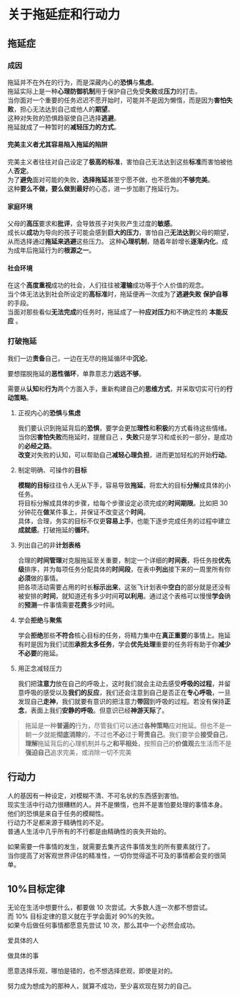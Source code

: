 # 关于拖延症和行动力

## 拖延症

### 成因

拖延并不在外在的行为，而是深藏内心的**恐惧**与**焦虑**。  
拖延实际上是一种**心理防御机制**用于保护自己免受**失败**或**压力**的打击。  
当你面对一个重要的任务迟迟不愿开始时，可能并不是因为懒惰，而是因为**害怕失败**，担心无法达到自己或他人的**期望**。  
这种对失败的恐惧趋驱使自己选择**逃避**。  
拖延就成了一种暂时的**减轻压力的方式**。

#### 完美主义者尤其容易陷入拖延的陷阱

完美主义者往往对自己设定了**极高的标准**，害怕自己无法达到这些**标准**而害怕被他人**否定**。  
为了**避免**面对可能的失败，**选择拖延**甚至宁愿不做，也不愿做的**不够完美**。  
这种**要么不做，要么做到最好**的心态，进一步加剧了拖延行为。

#### 家庭环境

父母的**高压**要求和**批评**，会导致孩子对失败产生过度的**敏感**。  
成长以**成功**为导向的孩子可能会感到**巨大的压力**，害怕自己**无法达到**父母的期望，从而选择通过**拖延来逃避**这些压力。
这种**心理机制**，随着年龄增长**逐渐内化**，成为成年后拖延行为的**根源之一**。

#### 社会环境

在这个**高度重视**成功的社会，人们往往被**灌输**成功等于个人价值的观念。  
当个体无法达到社会所设定的**高标准**时，拖延便再一次成为了**逃避失败** **保护自尊**的手段。  
当面对那些看似**无法完成**的任务时，拖延成了一种**应对压力**和不确定性的 **本能反应** 。

### 打破拖延

我们一边**责备**自己，一边在无尽的拖延循环中**沉沦**。

要想摆脱拖延的**恶性循环**，单靠意志力**远远不够**。

需要从**认知**和**行为**两个方面入手，重新构建自己的**思维方式**，并采取切实可行的**行动策略**。

1.  正视内心的**恐惧**与**焦虑**

    我们要认识到拖延背后的**恐惧**，要学会更加**理性**和**积极**的方式看待这些情绪。  
    当你因**害怕失败**而拖延时，提醒自己 ，**失败**只是学习和成长的一部分，是成功的**必经之路**。  
    **改变**对失败的认知，可以帮助自己**减轻心理负担**，进而更加轻松的开始**行动**。

2.  制定明确、可操作的**目标**

    **模糊的目标**往往令人无从下手，容易导致**拖延**，将宏大的目标**分解**成具体的小任务。  
    将目标分解成具体的步骤，给每个步骤设定必须完成的**时间期限**。比如把 30 分钟花在**做**某件事上，并保证不改变这个**时间**。  
    具体，合理，务实的目标不仅更**容易上手**，也能下逐步完成任务的过程中建立**成就感**。打破拖延的**循环**。

3.  列出自己的非**计划表格**

    合理的**时间管理**对克服拖延至关重要，制定一个详细的**时间表**，将任务按**优先级**排序，并为每项任务分配具体的**时间段**，在表中**列出**接下来的一周里所有你**必须**做的事情。  
    把各项活动需要占用的时长**标示出来**，这张飞计划表中**空白**的部分就是还没有被安排的**时间**，就知道还有多少时间**可以利用**。通过这个表格可以慢慢**学会**确的**预测**一件事情需要**花费**多少时间。

4.  学会**拒绝**与**聚焦**

    学会**拒绝**那些**不符合**核心目标的任务，将精力集中在**真正重要**的事情上。拖延有时是因为我们试图**承担太多任务**，学会**优先处理**重要的任务将有助于你**减少不必要**的拖延。

5.  用正念减轻压力

    我们把**注意力**放在自己的呼吸上，这时我们就会主动去感受**呼吸的过程**，并留意呼吸的感受以及**我们的反应**，我们还会注意到自己是否正在**专心呼吸**，一旦发现自己**走神**，我们就要有意识的把注意力**带回**到呼吸的过程。若没有保持**正念**，表面上我们**安静的呼吸**。但意识已经**神游天际**了。

> 拖延是一种**普遍的**行为，尽管我们可以通过**各种策略**应对拖延。但也不是一朝一夕就能**彻底消除**的，不过也**不必**过于**苛责自己**。我们要学会**接受自己**，**理解**拖延背后的心理机制并与之**和平相处**，按照自己的**价值观**去生活而不是**强迫自己**追求完美，或消除一切不完美

## 行动力

人的基因有一种设定，对模糊不清、不可名状的东西感到害怕。  
现实生活中行动力很糟糕的人。并不是懒惰，也并不是害怕要处理的事情本身。  
他们的恐惧是来自于任务的模糊性。  
行动力不足都来源于精确性的不足。  
普通人生活中几乎所有的不行都是由精确性的丧失开始的。

如果需要一件事情的发生，就需要去集齐这件事情发生的所有要素就行了。  
当你提高了对客观世界评估的精准性，一切你觉得遥不可及的事情都会变的很简单。

## 10%目标定律

无论在生活中想要什么，都要做 10 次尝试。大多数人连一次都不想尝试。  
而 10% 目标定律的意义就在于学会面对 90%的失败。  
如果今后做任何事情都愿意先尝试 10 次，那么其中一个必然会成功。

爱具体的人

做具体的事

愿意选择乐观，哪怕是错的，也不想选择悲观，即使是对的。

努力成为想成为的那种人，就算不成功，至少喜欢现在努力的自己。
